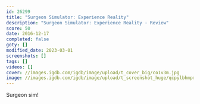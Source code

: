 ```yaml
---
id: 26299
title: "Surgeon Simulator: Experience Reality"
description: "Surgeon Simulator: Experience Reality - Review"
score: 50
date: 2016-12-17
completed: false
goty: []
modified_date: 2023-03-01
screenshots: []
tags: []
videos: []
cover: //images.igdb.com/igdb/image/upload/t_cover_big/co1v3m.jpg
image: //images.igdb.com/igdb/image/upload/t_screenshot_huge/qcpylbhmpmoxwo0h4ctl.jpg
---
```

Surgeon sim! 